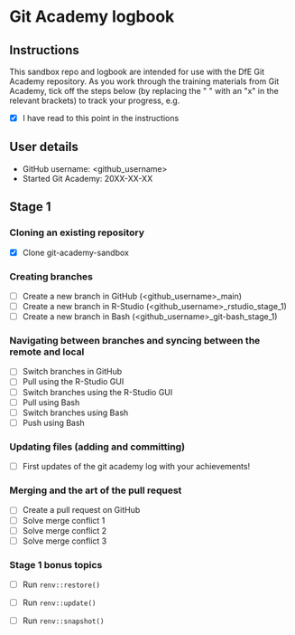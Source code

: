 # Git Academy logbook

## Instructions

This sandbox repo and logbook are intended for use with the DfE Git Academy repository. As you work through the training materials from Git Academy, tick off the steps below (by replacing the " " with an "x" in the relevant brackets) to track your progress, e.g. 

- [x] I have read to this point in the instructions

## User details

- GitHub username: <github_username>
- Started Git Academy: 20XX-XX-XX

## Stage 1

### Cloning an existing repository

- [x] Clone git-academy-sandbox

### Creating branches

- [ ] Create a new branch in GitHub (<github_username>_main)
- [ ] Create a new branch in R-Studio (<github_username>_rstudio_stage_1)
- [ ] Create a new branch in Bash (<github_username>_git-bash_stage_1)

### Navigating between branches and syncing between the remote and local

- [ ] Switch branches in GitHub
- [ ] Pull using the R-Studio GUI
- [ ] Switch branches using the R-Studio GUI
- [ ] Pull using Bash
- [ ] Switch branches using Bash
- [ ] Push using Bash

### Updating files (adding and committing)

- [ ] First updates of the git academy log with your achievements!

### Merging and the art of the pull request

- [ ] Create a pull request on GitHub
- [ ] Solve merge conflict 1
- [ ] Solve merge conflict 2
- [ ] Solve merge conflict 3

### Stage 1 bonus topics

- [ ] Run `renv::restore()`
- [ ] Run `renv::update()`
- [ ] Run `renv::snapshot()`
      
